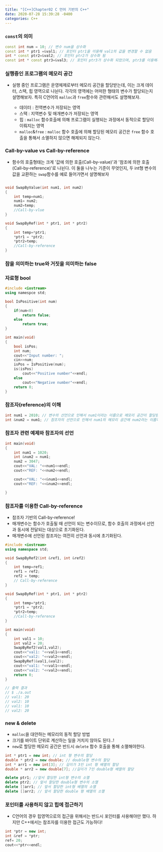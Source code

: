 ```yaml
---
title: "[C++]Chapter02 C 언어 기반의 C++"
date: 2020-07-28 15:39:28 -0400
categories: C++
---
```


### ```const```의 의미
```cpp
const int num = 10; // 변수 num을 상수화
const int * ptr1 =&val1; // 포인터 ptr1을 이용해 val1의 값을 변경할 수 없음
int * const ptr2=&val2; // 포인터 ptr2가 상수화 됨
const int * const ptr3=&val3; // 포인터 ptr3가 상수화 되었으며, ptr3를 이용해서 val3의 값을 변경할 수 없음
```

### 실행중인 프로그램의 메모리 공간
- 실행 중인 프로그램은 운영체제로부터 메모리 공간을 할당받는데, 이는 크게 데이터, 스택, 힙 영역으로 나뉜다. 각각의 영역에는 어떠한 형태의 변수가 할당되는지 설명해보자. 특히 C언어의 ```malloc```과 ```free```함수와 관련해서도 설명해보자.

    - 데이터 : 전역변수가 저장되는 영역
    - 스택 : 지역변수 및 매개변수가 저장되는 영역
    - 힙 : ```malloc``` 함수호출에 의해 프로그램이 실행되는 과정에서 동적으로 할당이 이뤄지는 영역
    - ```malloc```&``free`` : ``malloc`` 함수 호출에 의해 할당된 메모리 공간은 ``free`` 함수 호출을 통해서 소멸하지 않으면 해제되지 않는다.

### Call-by-value vs Call-by-reference
- 함수의 호출형태는 크게 '값에 의한 호출(Call-by-value)'과 '참조에 의한 호출(Call-by-reference)'로 나뉜다. 이 둘을 나누는 기준이 무엇인지, 두 int형 변수의 값을 교환하는 ``swap``함수를 예로 들어가면서 설명해보자

```cpp

void SwapByValue(int num1, int num2)
{
    int temp=num1;
    num1= num2;
    num2=temp;
    //Call-by-vlue
}

void SwapByRef(int * ptr1, int * ptr2)
{
    int temp=*ptr1;
    *ptr1 = *ptr2;
    *ptr2=temp;
    //Call-by-reference
}
```
### 참을 의미하는 true와  거짓을 의미하는 false

### 자료형 bool

```cpp
#include <iostream>
using namespce std;

bool IsPositive(int num)
{
    if(num<0)
        return false;
    else
        return true;
}

int main(void)
{
    bool isPos;
    int num;
    cout<<"Input number: ";
    cin>>num;
    isPos = IsPositive(num);
    is(isPos)
        cout<<"Positive number"<<endl;
    else
        cout<<"Negative number"<<endl;
    return 0;
}
```


### 참조자(reference)의 이해

```cpp
int num1 = 2010; // 변수의 선언으로 인해서 num1이라는 이름으로 메모리 공간이 할당된다.
int &num2 = num1; // 참조자의 선언으로 인해서 num1의 메모리 공간에 num2라는 이름이 추가로 붙게된다.
```
### 참조자 관련 예제와 참조자의 선언

```cpp
int main(void)
{
    int num1 = 1020;
    int &num2 = num1;
    num2 = 3047;
    cout<<"VAL: "<<num1<<endl;
    cout<<"REF: "<<num2<<endl;

    cout<<"VAL: "<<&num1<<endl;
    cout<<"REF: "<<&num2<<endl;

}
```

### 참조자를 이용한 Call-by-reference
- 참조자 기반의 Call-by-reference!
- 매개변수는 함수가 호출될 때 선언이 되는 변수이므로, 함수 호출의 과정에서 선언과 동시에 전달되는 대상으로 초기화된다.
- 매개변수에 선언된 참조자는 여전히 선언과 동시에 초기화된다.

```cpp
#include <iostream>
using namespace std;

void SwapByRef2(int &ref1, int &ref2)
{
    int temp=ref1;
    ref1 = ref2;
    ref2 = temp;
    // Call-by-reference
}

void SwapByRef(int * ptr1, int * ptr2)
{
    int temp=*ptr1;
    *ptr1 = *ptr2;
    *ptr2=temp;
    //Call-by-reference
}

int main(void)
{
    int val1 = 10;
    int val2 = 20;
    SwapByRef2(val1,val2);
    cout<<"val1: "<<val1<<endl;
    cout<<"val2: "<<val2<<endl;
    SwapByRef(&val1,&val2);
    cout<<"val1: "<<val1<<endl;
    cout<<"val2: "<<val2<<endl;
    return 0;
}

// 출력 결과
// $ ./a.out
// val1: 20
// val2: 10
// val1: 10
// val2: 20
```

### new & delete

- ```malloc```을 대안하는 메모리의 동적 할당 방법
- 크기를 바이트 단위로 계산하는 일을 거치지 않아도 된다..!
- ```new```로 할당한 메모리 공간은 반드시 ``delete`` 함수 호출을 통해 소멸해야한다.

```cpp
int * ptr1 = new int; // int 형 변수의 할당
double * ptr2 = new double; // double형 변수의 할당
int * arr1 = new int[3]; // 길이가 3인 int 형 배열의 할당
double * arr2 = new double[7]; //길이가 7인 double형 배열의 할당

delete ptr1; //앞서 할당한 int형 변수의 소멸
delete ptr2; // 앞서 할당한 double형 변수의 소멸
delete []arr1; // 앞서 할당한 int형 배열의 소멸
delete []arr2; // 앞서 할당한 double 형 배열의 소멸

```

### 포인터를 사용하지 않고 힙에 접근하기

- C언어의 경우 힙영역으로의 접근을 위해서는 반드시 포인터를 사용해야만 했다. 하지만 C++에서는 참조자를 이용한 접근도 가능하다!

```cpp
int *ptr = new int;
int &ref = *ptr;
ref= 20;
cout<<*ptr<<endl;

```


